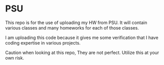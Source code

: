 # PSU
This repo is for the use of uploading my HW from PSU. It will contain various classes and many homeworks for each of those classes. 

I am uploading this code because it gives me some verification that I have coding expertise in various projects.

Caution when looking at this repo, They are not perfect. Utilize this at your own risk.
